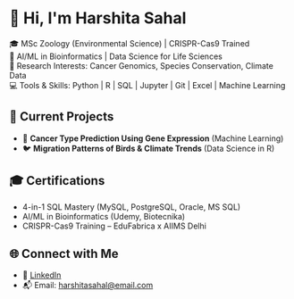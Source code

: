 # 👋 Hi, I'm Harshita Sahal

🎓 MSc Zoology (Environmental Science) | CRISPR-Cas9 Trained  
🧠 AI/ML in Bioinformatics | Data Science for Life Sciences  
🔬 Research Interests: Cancer Genomics, Species Conservation, Climate Data  
💻 Tools & Skills: Python | R | SQL | Jupyter | Git | Excel | Machine Learning  

## 🌱 Current Projects
- 🧬 **Cancer Type Prediction Using Gene Expression** (Machine Learning)
- 🐦 **Migration Patterns of Birds & Climate Trends** (Data Science in R)

## 🎓 Certifications
- 4-in-1 SQL Mastery (MySQL, PostgreSQL, Oracle, MS SQL)
- AI/ML in Bioinformatics (Udemy, Biotecnika)
- CRISPR-Cas9 Training – EduFabrica x AIIMS Delhi

## 🌐 Connect with Me
- 🔗 [LinkedIn](https://www.linkedin.com/in/harshitasahal)
- 📬 Email: harshitasahal@email.com
